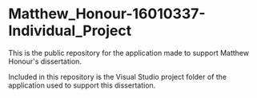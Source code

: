 # Matthew_Honour-16010337-Individual_Project
This is the public repository for the application made to support Matthew Honour's dissertation.

Included in this repository is the Visual Studio project folder of the application used to support this dissertation.
